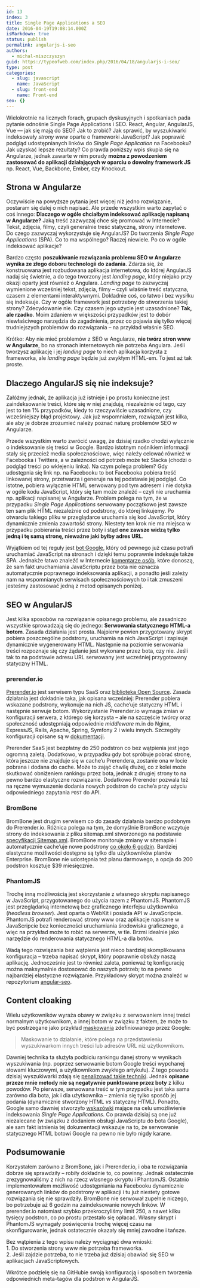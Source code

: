 ```yaml
---
id: 13
index: 3
title: Single Page Applications a SEO
date: 2016-04-19T19:08:14.000Z
isMarkdown: true
status: publish
permalink: angularjs-i-seo
authors:
  - michal-miszczyszyn
guid: https://typeofweb.com/index.php/2016/04/18/angularjs-i-seo/
type: post
categories:
  - slug: javascript
    name: JavaScript
  - slug: front-end
    name: Front-end
seo: {}
---
```


<p>Wielokrotnie na licznych forach, grupach dyskusyjnych i spotkaniach pada pytanie odnośnie Single Page Applications i SEO. React, Angular, AngularJS, Vue — jak się mają do SEO? Jak to zrobić? Jak sprawić, by wyszukiwarki indeksowały <em>strony www</em> oparte o frameworki JavaScript? Jak poprawić podgląd udostępnianych linków do <em>Single Page Application</em> na Facebooku? Jak uzyskać lepsze rezultaty? Co prawda poniższy wpis skupia się na Angularze, jednak zawarte w nim porady <strong>można z powodzeniem zastosować do aplikacji działających w oparciu o dowolny framework JS</strong> np. React, Vue, Backbone, Ember, czy Knockout.</p>

<h2 id="stronawangularze">Strona w Angularze</h2>

<p>Oczywiście na powyższe pytania jest więcej niż jedno rozwiązanie, postaram się dalej o nich napisać. Ale przede wszystkim warto zapytać o coś innego: <strong>Dlaczego w ogóle chciałbym indeksować aplikację napisaną w Angularze?</strong> Jaką treść zazwyczaj chce się promować w Internecie? Tekst, zdjęcia, filmy, czyli generalnie treść statyczną, strony internetowe. Do czego zazwyczaj wykorzystuje się AngularJS? Do tworzenia <em>Single Page Applications</em> (SPA). Co to ma wspólnego? Raczej niewiele. Po co w ogóle indeksować aplikacje?</p>

<p>Bardzo często <strong>poszukiwanie rozwiązania problemu SEO w Angularze wynika ze złego doboru technologii do zadania</strong>. Zdarza się, że konstruowana jest rozbudowana aplikacja internetowa, do której AngularJS nadaj się świetnie, a do tego tworzony jest <em>landing page</em>, który niejako przy okazji oparty jest również o Angulara. <em>Landing page</em> to zazwyczaj wymienione wcześniej tekst, zdjęcia, filmy – czyli właśnie treść statyczna, czasem z elementami interaktywnymi. Dokładnie coś, co łatwo i bez wysiłku się indeksuje. Czy w ogóle framework jest potrzebny do stworzenia takiej strony? Zdecydowanie nie. Czy czasem jego użycie jest uzasadnione? <strong>Tak, ale rzadko</strong>. Moim zdaniem w większości przypadków jest to dobór niewłaściwego narzędzia do zagadnienia, przez co pojawia się tylko więcej trudniejszych problemów do rozwiązania – na przykład właśnie SEO.</p>

<p>Krótko: Aby nie mieć problemów z SEO w Angularze, <strong>nie twórz stron www w Angularze</strong>, bo na stronach internetowych nie potrzeba Angulara. Jeśli tworzysz aplikację i jej <em>landing page</em> to niech aplikacja korzysta z frameworka, ale <em>landing page</em> będzie już zwykłym HTML-em. To jest aż tak proste.</p>

<h2 id="dlaczegoangularjssinieindeksuje">Dlaczego AngularJS się nie indeksuje?</h2>

<p>Załóżmy jednak, że aplikacja już istnieje i po prostu konieczne jest zaindeksowanie treści, które się w niej znajdują, niezależnie od tego, czy jest to ten 1% przypadków, kiedy to rzeczywiście uzasadnione, czy wcześniejszy błąd projektowy. Jak już wspomniałem, rozwiązań jest kilka, ale aby je dobrze zrozumieć należy poznać naturę problemów SEO w Angularze.</p>

<p>Przede wszystkim warto zwrócić uwagę, że dzisiaj rzadko chodzi wyłącznie o indeksowanie się treści w Google. Bardzo istotnym nośnikiem informacji stały się przecież media społecznościowe, więc należy celować również w Facebooka i Twittera, a w zależności od potrzeb może też Slacka (chodzi o podgląd treści po wklejeniu linka). Na czym polega problem? Gdy udostępnia się link np. na Facebooku to bot Facebooka pobiera treść linkowanej strony, przetwarza i generuje na tej podstawie jej podgląd. Co istotne, pobiera wyłącznie HTML serwowany pod tym adresem i nie dotyka w ogóle kodu JavaScript, który się tam może znaleźć – czyli nie uruchamia np. aplikacji napisanej w Angularze. Problem polega na tym, że w przypadku <em>Single Page Applications</em> serwowany początkowo jest zawsze ten sam plik HTML niezależnie od podstrony, do której linkujemy. Po otwarciu takiego pliku w przeglądarce uruchamia się kod JavaScript, który dynamicznie zmienia zawartość strony. Niestety ten krok nie ma miejsca w przypadku pobierania treści przez boty i stąd <strong>one zawsze widzą tylko jedną i tę samą stronę, nieważne jaki byłby adres URL</strong>.</p>

<p>Wyjątkiem od tej reguły jest <a href="https://webmasters.googleblog.com/2014/05/understanding-web-pages-better.html">bot Google</a>, który od pewnego już czasu potrafi uruchamiać JavaScript na stronach i dzięki temu poprawnie indeksuje także SPA. Jednakże łatwo znaleźć w Internecie <a href="http://stackoverflow.com/questions/13499040/how-do-search-engines-deal-with-angularjs-applications#comment39832135_13521668">komentarze osób</a>, które donoszą, że sam fakt uruchamiania JavaScriptu przez bota nie oznacza automatycznie poprawnego indeksowania aplikacji, a ponadto jeśli zależy nam na wspomnianych serwisach społecznościowych to i tak zmuszeni jesteśmy zastosować jedną z metod opisanych poniżej.</p>

<h2 id="seowangularjs">SEO w AngularJS</h2>

<p>Jest kilka sposobów na rozwiązanie opisanego problemu, ale zasadniczo wszystkie sprowadzają się do jednego: <strong>Serwowania statycznego HTML-a botom</strong>. Zasada działania jest prosta. Najpierw pewien przygotowany skrypt pobiera poszczególne podstrony, uruchamia na nich JavaScript i zapisuje dynamicznie wygenerowany HTML. Następnie na poziomie serwowania treści rozpoznaje się czy żądanie jest wykonane przez bota, czy nie. Jeśli tak to na podstawie adresu URL serwowany jest wcześniej przygotowany statyczny HTML.</p>

<h3 id="prerenderio">prerender.io</h3>

<p><a href="https://prerender.io">Prerender.io</a> jest serwisem typu SaaS oraz <a href="https://github.com/prerender/prerender">biblioteką Open Source</a>. Zasada działania jest dokładnie taka, jak opisana wcześniej: Prerender pobiera wskazane podstrony, wykonuje na nich JS, cache’uje statyczny HTML i następnie serwuje botom. Wykorzystanie Prerender.io wymaga zmian w konfiguracji serwera, z którego się korzysta – ale na szczęście twórcy oraz społeczność udostępniają odpowiednie <em>middleware</em> m.in do Nginx,  ExpressJS, Rails, Apache, Spring, Symfony 2 i wielu innych. Szczegóły konfiguracji opisane są w <a href="https://prerender.io/documentation">dokumentacji</a>.</p>

<p>Prerender SaaS jest bezpłatny do 250 podstron co bez wątpienia jest jego ogromną zaletą. Dodatkowo, w przypadku gdy bot spróbuje pobrać stronę, która jeszcze nie znajduje się w cache’u Prerendera, zostanie ona w locie pobrana i dodana do cache. Może to zająć chwilę dłużej, co z kolei może skutkować obniżeniem rankingu przez bota, jednak z drugiej strony to na pewno bardzo elastyczne rozwiązanie. Dodatkowo Prerender pozwala też na ręczne wymuszenie dodania nowych podstron do cache’a przy użyciu odpowiedniego zapytania <code>POST</code> do API.</p>

<h3 id="brombone">BromBone</h3>

<p>BromBone jest drugim serwisem co do zasady działania bardzo podobnym do Prerender.io. Różnica polega na tym, że domyślnie BromBone wczytuje strony do indeksowania z pliku sitemap.xml stworzonego na podstawie <a href="http://www.sitemaps.org/">specyfikacji Sitemap.xml</a>. BromBone monitoruje zmiany w sitemapie i automatycznie cache’uje nowe podstrony <a href="http://www.brombone.com/documentation/">co około 6 godzin</a>. Bardziej elastyczne możliwości dostępne są tylko dla użytkowników planów Enterprise. BromBone nie udostępnia też planu darmowego, a opcja do 200 podstron kosztuje $39 miesięcznie.</p>

<h3 id="phantomjs">PhantomJS</h3>

<p>Trochę inną możliwością jest skorzystanie z własnego skryptu napisanego w JavaScript, przygotowanego do użycia razem z PhantomJS. PhantomJS jest przeglądarką internetową bez graficznego interfejsu użytkownika (<em>headless browser</em>). Jest oparta o WebKit i posiada API w JavaScripcie. PhantomJS potrafi renderować strony www oraz aplikacje napisane w JavaScripcie bez konieczności uruchamiania środowiska graficznego, a więc na przykład może to robić na serwerze, w tle. Brzmi idealnie jako narzędzie do renderowania statycznego HTML-a dla botów.</p>

<p>Wadą tego rozwiązania bez wątpienia jest nieco bardziej skomplikowana konfiguracja – trzeba napisać skrypt, który poprawnie obsłuży naszą aplikację. Jednocześnie jest to również zaleta, ponieważ tę konfigurację można maksymalnie dostosować do naszych potrzeb; to na pewno najbardziej elastyczne rozwiązanie. Przykładowy skrypt można znaleźć w repozytorium <a href="https://github.com/steeve/angular-seo/blob/master/angular-seo-server.js">angular-seo</a>.</p>

<h2 id="contentcloaking">Content cloaking</h2>

<p>Wielu użytkowników wyraża obawy w związku z serwowaniem innej treści normalnym użytkownikom, a innej botom w związku z faktem, że może to być postrzegane jako przykład <a href="https://support.google.com/webmasters/answer/66355?hl=pl">maskowania</a> zdefiniowanego przez Google:</p>

<blockquote>
  <p>Maskowanie to działanie, które polega na przedstawieniu wyszukiwarkom innych treści lub adresów URL niż użytkownikom.</p>
</blockquote>

<p>Dawniej technika ta służyła podbiciu rankingu danej strony w wynikach wyszukiwania (np. poprzez serwowanie botom Google treści wypchanej słowami kluczowymi, a użytkownikom zwykłego artykułu). Z tego powodu dzisiaj wyszukiwarki zdają się <a href="https://support.google.com/webmasters/answer/66353">penalizować takie techniki</a>. Jednak <strong>opisane przeze mnie metody nie są negatywnie punktowane przez boty</strong> z kilku powodów. Po pierwsze, serwowana treść w tym przypadku jest taka sama zarówno dla bota, jak i dla użytkownika – zmienia się tylko sposób jej podania (dynamicznie stworzony HTML <em>vs</em> statyczny HTML). Ponadto, Google samo dawniej stworzyło <a href="https://developers.google.com/webmasters/ajax-crawling/docs/html-snapshot#generating-html-snapshots">wskazówki</a> mające na celu umożliwienie indeksowania <em>Single Page Applications</em>. Co prawda dzisiaj są one już niezalecane (w związku z dodaniem obsługi JavaScriptu do bota Google), ale sam fakt istnienia tej dokumentacji wskazuje na to, że serwowanie statycznego HTML botowi Google na pewno nie było nigdy karane.</p>

<h2 id="podsumowanie">Podsumowanie</h2>

<p>Korzystałem zarówno z BromBone, jak i Prerender.io, i oba te rozwiązania dobrze się sprawdziły – robiły dokładnie to, co powinny. Jednak ostatecznie zrezygnowaliśmy z nich na rzecz własnego skryptu i PhantomJS. Ostatnio implementowałem możliwość udostępniania na Facebooku dynamicznie generowanych linków do podstrony w aplikacji i tu już niestety gotowe rozwiązania się nie sprawdziły. BromBone nie serwował zupełnie niczego, bo potrzebuje aż 6 godzin na zaindeksowanie nowych linków. W prerender.io natomiast szybko przekroczyliśmy limit 250, a nawet kilku tysięcy podstron, co po prostu przestało się opłacać. Własny skrypt i PhantomJS wymagały poświęcenia trochę więcej czasu na skonfigurowanie, jednak ostatecznie okazały się mniej zawodne i tańsze.</p>

<p>Bez wątpienia z tego wpisu należy wyciągnąć dwa wnioski: <br />
1. Do stworzenia strony www nie potrzeba frameworka. <br />
2. Jeśli zajdzie potrzeba, to nie trzeba już dzisiaj obawiać się SEO w aplikacjach JavaScriptowych.</p>

<p>Wkrótce podzielę się na GitHubie swoją konfiguracją i sposobem tworzenia odpowiednich meta-tagów dla podstron w AngularJS.</p>
